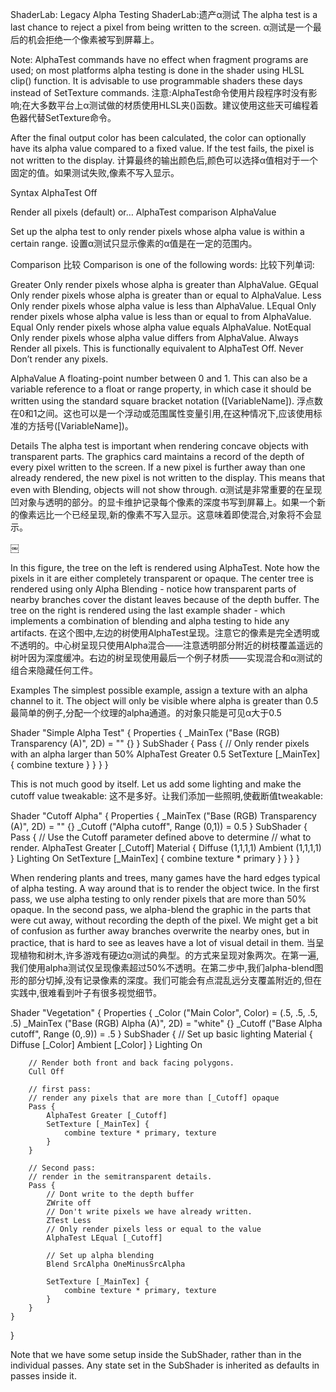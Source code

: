 ShaderLab: Legacy Alpha Testing
ShaderLab:遗产α测试
The alpha test is a last chance to reject a pixel from being written to the screen.
α测试是一个最后的机会拒绝一个像素被写到屏幕上。

Note: AlphaTest commands have no effect when fragment programs are used; on most platforms alpha testing is done in the shader using HLSL clip() function. It is advisable to use programmable shaders these days instead of SetTexture commands.
注意:AlphaTest命令使用片段程序时没有影响;在大多数平台上α测试做的材质使用HLSL夹()函数。建议使用这些天可编程着色器代替SetTexture命令。

After the final output color has been calculated, the color can optionally have its alpha value compared to a fixed value. If the test fails, the pixel is not written to the display.
计算最终的输出颜色后,颜色可以选择α值相对于一个固定的值。如果测试失败,像素不写入显示。

Syntax
AlphaTest Off

Render all pixels (default) or…
AlphaTest comparison AlphaValue

Set up the alpha test to only render pixels whose alpha value is within a certain range.
设置α测试只显示像素的α值是在一定的范围内。

Comparison
比较
Comparison is one of the following words:
比较下列单词:

Greater
Only render pixels whose alpha is greater than AlphaValue.
GEqual
Only render pixels whose alpha is greater than or equal to AlphaValue.
Less
Only render pixels whose alpha value is less than AlphaValue.
LEqual
Only render pixels whose alpha value is less than or equal to from AlphaValue.
Equal
Only render pixels whose alpha value equals AlphaValue.
NotEqual
Only render pixels whose alpha value differs from AlphaValue.
Always
Render all pixels. This is functionally equivalent to AlphaTest Off.
Never
Don’t render any pixels.

AlphaValue
A floating-point number between 0 and 1. This can also be a variable reference to a float or range property, in which case it should be written using the standard square bracket notation ([VariableName]).
浮点数在0和1之间。这也可以是一个浮动或范围属性变量引用,在这种情况下,应该使用标准的方括号([VariableName])。

Details
The alpha test is important when rendering concave objects with transparent parts. The graphics card maintains a record of the depth of every pixel written to the screen. If a new pixel is further away than one already rendered, the new pixel is not written to the display. This means that even with Blending, objects will not show through.
α测试是非常重要的在呈现凹对象与透明的部分。的显卡维护记录每个像素的深度书写到屏幕上。如果一个新的像素远比一个已经呈现,新的像素不写入显示。这意味着即使混合,对象将不会显示。

￼

In this figure, the tree on the left is rendered using AlphaTest. Note how the pixels in it are either completely transparent or opaque. The center tree is rendered using only Alpha Blending - notice how transparent parts of nearby branches cover the distant leaves because of the depth buffer. The tree on the right is rendered using the last example shader - which implements a combination of blending and alpha testing to hide any artifacts.
在这个图中,左边的树使用AlphaTest呈现。注意它的像素是完全透明或不透明的。中心树呈现只使用Alpha混合——注意透明部分附近的树枝覆盖遥远的树叶因为深度缓冲。右边的树呈现使用最后一个例子材质——实现混合和α测试的组合来隐藏任何工件。

Examples
The simplest possible example, assign a texture with an alpha channel to it. The object will only be visible where alpha is greater than 0.5
最简单的例子,分配一个纹理的alpha通道。的对象只能是可见α大于0.5

Shader "Simple Alpha Test" {
    Properties {
        _MainTex ("Base (RGB) Transparency (A)", 2D) = "" {}
    }
    SubShader {
        Pass {
            // Only render pixels with an alpha larger than 50%
            AlphaTest Greater 0.5
            SetTexture [_MainTex] { combine texture }
        }
    }
}

This is not much good by itself. Let us add some lighting and make the cutoff value tweakable:
这不是多好。让我们添加一些照明,使截断值tweakable:

Shader "Cutoff Alpha" {
    Properties {
        _MainTex ("Base (RGB) Transparency (A)", 2D) = "" {}
        _Cutoff ("Alpha cutoff", Range (0,1)) = 0.5
    }
    SubShader {
        Pass {
            // Use the Cutoff parameter defined above to determine
            // what to render.
            AlphaTest Greater [_Cutoff]
            Material {
                Diffuse (1,1,1,1)
                Ambient (1,1,1,1)
            }
            Lighting On
            SetTexture [_MainTex] { combine texture * primary }
        }
    }
}

When rendering plants and trees, many games have the hard edges typical of alpha testing. A way around that is to render the object twice. In the first pass, we use alpha testing to only render pixels that are more than 50% opaque. In the second pass, we alpha-blend the graphic in the parts that were cut away, without recording the depth of the pixel. We might get a bit of confusion as further away branches overwrite the nearby ones, but in practice, that is hard to see as leaves have a lot of visual detail in them.
当呈现植物和树木,许多游戏有硬边α测试的典型。的方式来呈现对象两次。在第一遍,我们使用alpha测试仅呈现像素超过50%不透明。在第二步中,我们alpha-blend图形的部分切掉,没有记录像素的深度。我们可能会有点混乱远分支覆盖附近的,但在实践中,很难看到叶子有很多视觉细节。

Shader "Vegetation" {
    Properties {
        _Color ("Main Color", Color) = (.5, .5, .5, .5)
        _MainTex ("Base (RGB) Alpha (A)", 2D) = "white" {}
        _Cutoff ("Base Alpha cutoff", Range (0,.9)) = .5
    }
    SubShader {
        // Set up basic lighting
        Material {
            Diffuse [_Color]
            Ambient [_Color]
        }
        Lighting On

        // Render both front and back facing polygons.
        Cull Off

        // first pass:
        // render any pixels that are more than [_Cutoff] opaque
        Pass {
            AlphaTest Greater [_Cutoff]
            SetTexture [_MainTex] {
                combine texture * primary, texture
            }
        }

        // Second pass:
        // render in the semitransparent details.
        Pass {
            // Dont write to the depth buffer
            ZWrite off
            // Don't write pixels we have already written.
            ZTest Less
            // Only render pixels less or equal to the value
            AlphaTest LEqual [_Cutoff]

            // Set up alpha blending
            Blend SrcAlpha OneMinusSrcAlpha

            SetTexture [_MainTex] {
                combine texture * primary, texture
            }
        }
    }
}

Note that we have some setup inside the SubShader, rather than in the individual passes. Any state set in the SubShader is inherited as defaults in passes inside it.



